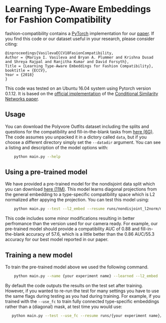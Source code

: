 # Learning Type-Aware Embeddings for Fashion Compatibility

fashion-compatibility contains a [PyTorch](http://pytorch.org/) implementation for our [paper](https://arxiv.org/pdf/1803.09196.pdf).  If you find this code or our dataset useful in your research, please consider citing:

    @inproceedings{VasilevaECCV18FasionCompatibility,
    Author = {Mariya I. Vasileva and Bryan A. Plummer and Krishna Dusad and Shreya Rajpal and Ranjitha Kumar and David Forsyth},
    Title = {Learning Type-Aware Embeddings for Fashion Compatibility},
    booktitle = {ECCV},
    Year = {2018}
    }

This code was tested on an Ubuntu 16.04 system using Pytorch version 0.1.12.  It is based on the [official implementation](https://github.com/andreasveit/conditional-similarity-networks) of the [Conditional Similarity Networks paper](https://arxiv.org/abs/1603.07810).


## Usage

You can download the Polyvore Outfits dataset including the splits and questions for the compatibility and fill-in-the-blank tasks from [here (6G)](https://drive.google.com/file/d/13-J4fAPZahauaGycw3j_YvbAHO7tOTW5/view?usp=sharing).  The code assumes you unpacked it in a dictory called `data`, but if you choose a different directory simply set the `--datadir` argument.  You can see a listing and description of the model options with:

```sh
    python main.py --help
```

## Using a pre-trained model

We have provided a pre-trained model for the nondisjoint data split which you can download [here (11M)](https://drive.google.com/file/d/1JrRgM_EaLQqLw1CNjM65XnTm9rZyLRgj/view?usp=sharing).  This model learns diagonal projections from the general embedding to a type-specific compatibility space which is L2 normalized after appying the projection.  You can test this model using:

```sh
    python main.py --test --l2_embed --resume runs/nondisjoint_l2norm/model_best.pth.tar
```

This code includes some minor modifications resulting in better perfromance than the version used for our camera ready.  For example, our pre-trained model should provide a compatibility AUC of 0.88 and fill-in-the-blank accuracy of 57.6, which is a little better than the 0.86 AUC/55.3 accuracy for our best model reported in our paper.

## Training a new model

To train the pre-trained model above we used the following command.

```sh
    python main.py --name {your experiment name} --learned --l2_embed
```

By default the code outputs the results on the test set after training. However, if you wanted to re-run the test for many settings you have to use the same flags during testing as you had during training.  For example, if you trained with the `--use_fc` to train fully connected type-specific embeddings rather than a (diagonal) mask, at test time you would use:

```sh
   python main.py --test --use_fc --resume runs/{your experiment name}/model_best.pth.tar
```

